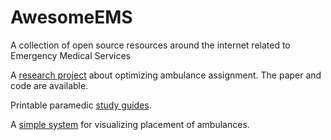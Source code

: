 # AwesomeEMS
A collection of open source resources around the internet related to Emergency Medical Services

A [research project](https://github.com/4rdhendu/Ambulance-multi-agent-planning) about optimizing ambulance assignment. The paper and code are available.

Printable paramedic [study guides](https://github.com/prehospital/prehospital.github.io).

A [simple system](https://github.com/ViditIsOnline/SLOR_Back) for visualizing placement of ambulances.


